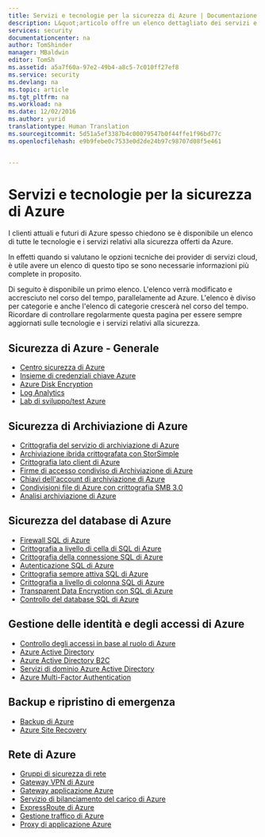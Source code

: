```yaml
---
title: Servizi e tecnologie per la sicurezza di Azure | Documentazione Microsoft
description: L&quot;articolo offre un elenco dettagliato dei servizi e delle tecnologie per la sicurezza di Azure.
services: security
documentationcenter: na
author: TomShinder
manager: MBaldwin
editor: TomSh
ms.assetid: a5a7f60a-97e2-49b4-a8c5-7c010ff27ef8
ms.service: security
ms.devlang: na
ms.topic: article
ms.tgt_pltfrm: na
ms.workload: na
ms.date: 12/02/2016
ms.author: yurid
translationtype: Human Translation
ms.sourcegitcommit: 5d51a5ef3387b4c00079547b0f44ffe1f96bd77c
ms.openlocfilehash: e9b9febe0c7533e0d2de24b97c98707d08f5e461


---
```

# <a name="azure-security-services-and-technologies"></a>Servizi e tecnologie per la sicurezza di Azure
I clienti attuali e futuri di Azure spesso chiedono se è disponibile un elenco di tutte le tecnologie e i servizi relativi alla sicurezza offerti da Azure.

In effetti quando si valutano le opzioni tecniche dei provider di servizi cloud, è utile avere un elenco di questo tipo se sono necessarie informazioni più complete in proposito.

Di seguito è disponibile un primo elenco. L'elenco verrà modificato e accresciuto nel corso del tempo, parallelamente ad Azure. L'elenco è diviso per categorie e anche l'elenco di categorie crescerà nel corso del tempo. Ricordare di controllare regolarmente questa pagina per essere sempre aggiornati sulle tecnologie e i servizi relativi alla sicurezza.

## <a name="azure-security---general"></a>Sicurezza di Azure - Generale
* [Centro sicurezza di Azure](https://azure.microsoft.com/documentation/services/security-center/)
* [Insieme di credenziali chiave Azure](https://azure.microsoft.com/documentation/services/key-vault/)
* [Azure Disk Encryption](azure-security-disk-encryption.md)
* [Log Analytics](../log-analytics/log-analytics-overview.md)
* [Lab di sviluppo/test Azure](https://azure.microsoft.com/documentation/services/devtest-lab/)

## <a name="azure-storage-security"></a>Sicurezza di Archiviazione di Azure
* [Crittografia del servizio di archiviazione di Azure](../storage/storage-service-encryption.md)
* [Archiviazione ibrida crittografata con StorSimple](https://azure.microsoft.com/documentation/services/storsimple/)
* [Crittografia lato client di Azure](../storage/storage-client-side-encryption.md)
* [Firme di accesso condiviso di Archiviazione di Azure](../storage/storage-dotnet-shared-access-signature-part-1.md)
* [Chiavi dell'account di archiviazione di Azure](../storage/storage-create-storage-account.md)
* [Condivisioni file di Azure con crittografia SMB 3.0](../storage/storage-dotnet-how-to-use-files.md)
* [Analisi archiviazione di Azure](https://msdn.microsoft.com/library/hh343270.aspx)

## <a name="azure-database-security"></a>Sicurezza del database di Azure
* [Firewall SQL di Azure](../sql-database/sql-database-firewall-configure.md)
* [Crittografia a livello di cella di SQL di Azure](https://blogs.msdn.microsoft.com/sqlsecurity/2015/05/12/recommendations-for-using-cell-level-encryption-in-azure-sql-database/)
* [Crittografia della connessione SQL di Azure](../sql-database/sql-database-control-access.md)
* [Autenticazione SQL di Azure](../sql-database/sql-database-control-access.md)
* [Crittografia sempre attiva SQL di Azure](https://msdn.microsoft.com/library/mt163865.aspx)
* [Crittografia a livello di colonna SQL di Azure](https://msdn.microsoft.com/library/ms179331.aspx)
* [Transparent Data Encryption con SQL di Azure](https://msdn.microsoft.com/library/dn948096.aspx)
* [Controllo del database SQL di Azure](../sql-database/sql-database-auditing.md)

## <a name="azure-identity-and-access-management"></a>Gestione delle identità e degli accessi di Azure
* [Controllo degli accessi in base al ruolo di Azure](../active-directory/role-based-access-control-configure.md)
* [Azure Active Directory](../active-directory/active-directory-whatis.md)
* [Azure Active Directory B2C](../active-directory-b2c/active-directory-b2c-get-started.md)
* [Servizi di dominio Azure Active Directory](../active-directory-domain-services/active-directory-ds-overview.md)
* [Azure Multi-Factor Authentication](../multi-factor-authentication/multi-factor-authentication.md)

## <a name="backup-and-disaster-recovery"></a>Backup e ripristino di emergenza
* [Backup di Azure](https://azure.microsoft.com/documentation/services/backup/)
* [Azure Site Recovery](https://azure.microsoft.com/documentation/services/site-recovery/)

## <a name="azure-networking"></a>Rete di Azure
* [Gruppi di sicurezza di rete](../virtual-network/virtual-networks-nsg.md)
* [Gateway VPN di Azure](../vpn-gateway/vpn-gateway-about-vpngateways.md)
* [Gateway applicazione Azure](../application-gateway/application-gateway-introduction.md)
* [Servizio di bilanciamento del carico di Azure](../load-balancer/load-balancer-overview.md)
* [ExpressRoute di Azure](../expressroute/expressroute-introduction.md)
* [Gestione traffico di Azure](../traffic-manager/traffic-manager-overview.md)
* [Proxy di applicazione Azure](../active-directory/active-directory-application-proxy-enable.md)



<!--HONumber=Feb17_HO3-->


